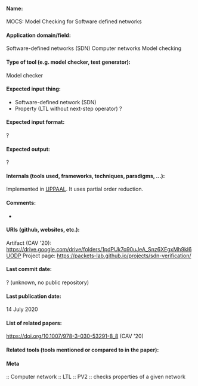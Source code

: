 #### Name:
MOCS: Model Checking for Software defined networks

#### Application domain/field:
Software-defined networks (SDN)
Computer networks
Model checking

#### Type of tool (e.g. model checker, test generator):
Model checker

#### Expected input thing:
- Software-defined network (SDN)
- Property (LTL without next-step operator)
?

#### Expected input format:
?

#### Expected output:
?

#### Internals (tools used, frameworks, techniques, paradigms, ...):
Implemented in [UPPAAL](../Frameworks/UPPAAL.md).
It uses partial order reduction.

#### Comments:
-

#### URIs (github, websites, etc.):
Artifact (CAV '20): https://drive.google.com/drive/folders/1pdPUk7o90uJeA_Snz6XEgxMh9kl6UODP
Project page: https://packets-lab.github.io/projects/sdn-verification/

#### Last commit date:
? (unknown, no public repository)

#### Last publication date:
14 July 2020

#### List of related papers:
https://doi.org/10.1007/978-3-030-53291-8_8 (CAV '20)

#### Related tools (tools mentioned or compared to in the paper):

#### Meta
:: Computer network
:: LTL
:: PV2           :: checks properties of a given network